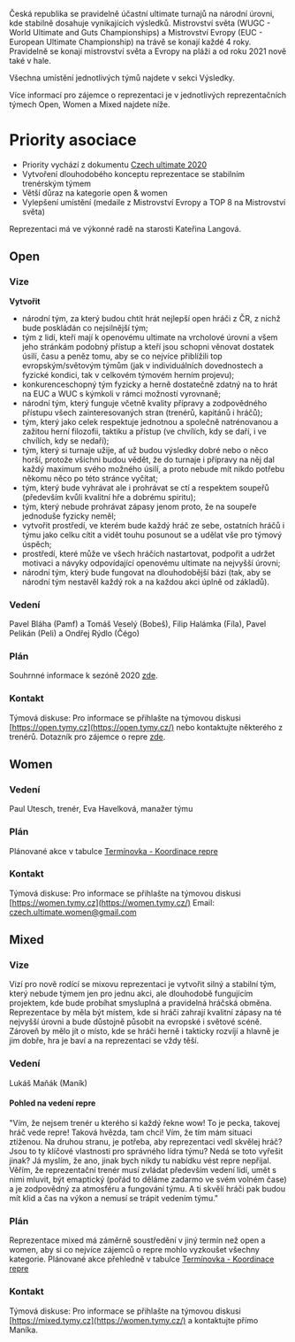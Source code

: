 

Česká republika se pravidelně účastní ultimate turnajů na národní úrovni, kde stabilně dosahuje vynikajících výsledků. Mistrovství světa (WUGC - World Ultimate and Guts Championships) a Mistrovství Evropy (EUC - European Ultimate Championship) na trávě se konají každé 4 roky. Pravidelně se konají mistrovství světa a Evropy na pláži a od roku 2021 nově také v hale.

Všechna umístění jednotlivých týmů najdete v sekci Výsledky.

Více informací pro zájemce o reprezentaci je v jednotlivých reprezentačních týmech Open, Women a Mixed najdete níže.


# Priority asociace

- Priority vychází z dokumentu [Czech ultimate 2020](https://cald.cz/czech-ultimate-2020) 
- Vytvoření dlouhodobého konceptu reprezentace se stabilním trenérským týmem
- Větší důraz na kategorie open & women
- Vylepšení umístění (medaile z Mistrovství Evropy a TOP 8 na Mistrovství světa)

Reprezentaci má ve výkonné radě na starosti Kateřina Langová.

## Open
### Vize
**Vytvořit**
-   národní tým, za který budou chtít hrát nejlepší open hráči z ČR, z nichž bude poskládán co nejsilnější tým;
-   tým z lidí, kteří mají k openovému ultimate na vrcholové úrovni a všem jeho stránkám podobný přístup a kteří jsou schopni věnovat dostatek úsilí, času a peněz tomu, aby se co nejvíce přiblížili top evropským/světovým týmům (jak v individuálních dovednostech a fyzické kondici, tak v celkovém týmovém herním projevu);
 -   konkurenceschopný tým fyzicky a herně dostatečně zdatný na to hrát na EUC a WUC s kýmkoli v rámci možností vyrovnaně;
-   národní tým, který funguje včetně kvality přípravy a zodpovědného přístupu všech zainteresovaných stran (trenérů, kapitánů i hráčů);
-   tým, který jako celek respektuje jednotnou a společně natrénovanou a zažitou herní filozofii, taktiku a přístup (ve chvílích, kdy se daří, i ve chvílích, kdy se nedaří);
-   tým, který si turnaje užije, ať už budou výsledky dobré nebo o něco horší, protože všichni budou vědět, že do turnaje i přípravy na něj dal každý maximum svého možného úsilí, a proto nebude mít nikdo potřebu někomu něco po této stránce vyčítat;
-   tým, který bude vyhrávat ale i prohrávat se ctí a respektem soupeřů (především kvůli kvalitní hře a dobrému spiritu);
-   tým, který nebude prohrávat zápasy jenom proto, že na soupeře jednoduše fyzicky neměl;
-   vytvořit prostředí, ve kterém bude každý hráč ze sebe, ostatních hráčů i týmu jako celku cítit a vidět touhu posunout se a udělat vše pro týmový úspěch;
-   prostředí, které může ve všech hráčích nastartovat, podpořit a udržet motivaci a návyky odpovídající openovému ultimate na nejvyšší úrovni;
-   národní tým, který bude fungovat na dlouhodobější bázi (tak, aby se národní tým nestavěl každý rok a na každou akci úplně od základů).
    
### Vedení
Pavel Bláha (Pamf) a Tomáš Veselý (Bobeš), Filip Halámka (Fíla), Pavel Pelikán (Peli) a Ondřej Rýdlo (Čégo)

### Plán
Souhrnné informace k sezóně 2020 [zde](https://drive.google.com/file/d/1IU_jCZjywD9HcF47GTps0NSxvCT9PXHn/view?usp=sharing).

### Kontakt
Týmová diskuse: Pro informace se přihlašte na týmovou diskusi [https://open.tymy.cz](https://open.tymy.cz/) nebo kontaktujte některého z trenérů.
Dotazník pro zájemce o repre [zde](https://forms.gle/Fyv6v2igFc7wWegA7).

## Women
### Vedení
Paul Utesch, trenér, Eva Havelková, manažer týmu

### Plán
Plánované akce v tabulce [Termínovka - Koordinace repre](https://docs.google.com/spreadsheets/d/1JSNbhNqnJq2M1BZdFmGcLaakjvaskYaIgzjMlZGhA9U/edit#gid=439383987)

### Kontakt
Týmová diskuse: Pro informace se přihlašte na týmovou diskusi [https://women.tymy.cz](https://women.tymy.cz/)
Email: czech.ultimate.women@gmail.com

  
## Mixed
### Vize
Vizí pro nově rodící se mixovu reprezentaci je vytvořit silný a stabilní tým, který nebude týmem jen pro jednu akci, ale dlouhodobě fungujícím projektem, kde bude probíhat smysluplná a pravidelná hráčská obměna. Reprezentace by měla být místem, kde si hráči zahrají kvalitní zápasy na té nejvyšší úrovni a bude důstojně působit na evropské i světové scéně. Zároveň by mělo jít o místo, kde se hráči herně i takticky rozvíjí a hlavně je jim dobře, hra je baví a na reprezentaci se vždy těší.

### Vedení
Lukáš Maňák (Maník)

#### Pohled na vedení repre
"Vím, že nejsem trenér u kterého si každý řekne wow! To je pecka, takovej hráč vede repre! Taková hvězda, tam chci! Vím, že tím mám situaci ztíženou. Na druhou stranu, je potřeba, aby reprezentaci vedl skvělej hráč? Jsou to ty klíčové vlastnosti pro správného lídra týmu? Nedá se toto vyřešit jinak? Já myslím, že ano, jinak bych nikdy tu nabídku vést repre nepřijal. Věřím, že reprezentační trenér musí zvládat především vedení lidí, umět s nimi mluvit, být emaptický (pořád to děláme zadarmo ve svém volném čase) a je zodpovědný za atmosféru a fungování týmu. A ti skvělí hráči pak budou mít klid a čas na výkon a nemusí se trápit vedením týmu."

### Plán
Reprezentace mixed má záměrně soustředění v jiný termín než open a women, aby si co nejvíce zájemců o repre mohlo vyzkoušet všechny kategorie. Plánované akce přehledně v tabulce [Termínovka - Koordinace repre](https://docs.google.com/spreadsheets/d/1JSNbhNqnJq2M1BZdFmGcLaakjvaskYaIgzjMlZGhA9U/edit#gid=439383987)

### Kontakt
Týmová diskuse: Pro informace se přihlašte na týmovou diskusi [https://mixed.tymy.cz](https://women.tymy.cz/) a kontaktujte přímo Maníka.

